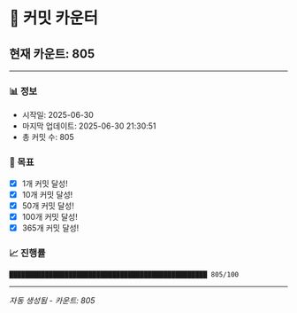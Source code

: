 # 🔢 커밋 카운터

## 현재 카운트: 805

---

### 📊 정보
- 시작일: 2025-06-30
- 마지막 업데이트: 2025-06-30 21:30:51
- 총 커밋 수: 805

### 🎯 목표
- [x] 1개 커밋 달성!
- [x] 10개 커밋 달성!
- [x] 50개 커밋 달성!
- [x] 100개 커밋 달성!
- [x] 365개 커밋 달성!

### 📈 진행률
```
██████████████████████████████████████████████████ 805/100
```

---
*자동 생성됨 - 카운트: 805*
